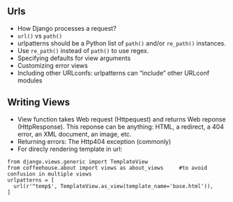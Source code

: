 Urls
----
* How Django processes a request?
* ```url()``` vs ```path()```
* urlpatterns should be a Python list of ```path()``` and/or ```re_path()``` instances.
* Use ```re_path()``` instead of ```path()``` to use regex.
* Specifying defaults for view arguments
* Customizing error views
* Including other URLconfs: urlpatterns can “include” other URLconf modules

Writing Views
-------------
* View function takes Web request (Httpequest) and returns Web reponse (HttpResponse). This reponse can be anything: HTML, a redirect, a 404 error, an XML document, an image, etc. 
* Returning errors: The Http404 exception (commonly)
* For direcly rendering template in url:
```
from django.views.generic import TemplateView
from coffeehouse.about import views as about_views     #to avoid confusion in multiple views
urlpatterns = [
  url(r'^temp$', TemplateView.as_view(template_name='base.html')),
]
```
  
